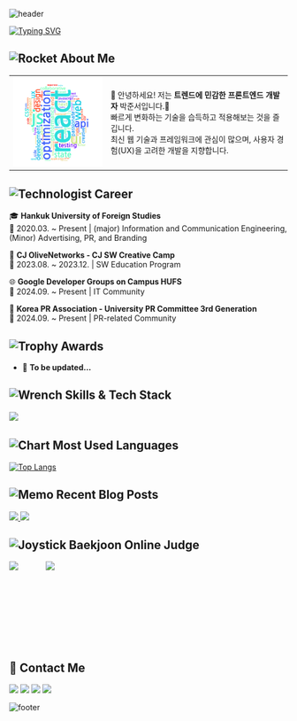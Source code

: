 ![header](https://capsule-render.vercel.app/api?type=rect&color=000000&height=150&section=header&text=Juncci's%20GitHub&fontSize=45&fontColor=ffffff&fontAlignY=50)

[![Typing SVG](https://readme-typing-svg.herokuapp.com?font=Press+Start+2P&size=18&pause=1000&color=FFFFFF&center=true&vCenter=true&width=800&height=50&lines=Frontend+Developer;Building+User-Friendly+Web+Experiences;Always+Learning+New+Techs;Let's+Create+Something+Amazing)](https://git.io/typing-svg)

## <img src="https://raw.githubusercontent.com/Tarikul-Islam-Anik/Animated-Fluent-Emojis/master/Emojis/Travel%20and%20places/Rocket.png" alt="Rocket" width="25" height="25" /> About Me

<table>
  <tr>
    <td width="35%">
      <img src="https://github.com/Debuging-JunSeoPark/Debuging-JunSeoPark/blob/fd61c329146eda272094a36b9ed3e3ef45a1ec1a/assets/word-art%20(2).png" width="100%" />
    </td>
    <td width="65%">
      <p>
        👋 안녕하세요! 저는 <strong>트렌드에 민감한 프론트엔드 개발자</strong> 박준서입니다.👋<br>
        빠르게 변화하는 기술을 습득하고 적용해보는 것을 즐깁니다.<br>
        최신 웹 기술과 프레임워크에 관심이 많으며, 사용자 경험(UX)을 고려한 개발을 지향합니다.
      </p>
    </td>
  </tr>
</table>

## <img src="https://raw.githubusercontent.com/Tarikul-Islam-Anik/Animated-Fluent-Emojis/master/Emojis/People/Technologist.png" alt="Technologist" width="25" height="25" /> Career

🎓 **Hankuk University of Foreign Studies**  
📌 2020.03. ~ Present | (major) Information and Communication Engineering, (Minor) Advertising, PR, and Branding  

🚀 **CJ OliveNetworks - CJ SW Creative Camp**  
📌 2023.08. ~ 2023.12. | SW Education Program

🌐 **Google Developer Groups on Campus HUFS**  
📌 2024.09. ~ Present | IT Community

📢 **Korea PR Association - University PR Committee 3rd Generation**  
📌 2024.09. ~ Present | PR-related Community

## <img src="https://raw.githubusercontent.com/Tarikul-Islam-Anik/Animated-Fluent-Emojis/master/Emojis/Activities/Trophy.png" alt="Trophy" width="25" height="25" /> Awards

- 📌 **To be updated...**  

## <img src="https://raw.githubusercontent.com/Tarikul-Islam-Anik/Animated-Fluent-Emojis/master/Emojis/Objects/Wrench.png" alt="Wrench" width="25" height="25" /> Skills & Tech Stack

<p align="left">
  <img src="https://skillicons.dev/icons?i=js,ts,react,vue,nodejs&theme=dark" />
</p>

## <img src="https://raw.githubusercontent.com/Tarikul-Islam-Anik/Animated-Fluent-Emojis/master/Emojis/Objects/Bar%20Chart.png" alt="Chart" width="25" height="25" /> Most Used Languages

[![Top Langs](https://github-readme-stats.vercel.app/api/top-langs/?username=Debuging-JunSeoPark&layout=compact&theme=radical)](https://github.com/anuraghazra/github-readme-stats)

## <img src="https://raw.githubusercontent.com/Tarikul-Islam-Anik/Animated-Fluent-Emojis/master/Emojis/Objects/Memo.png" alt="Memo" width="30" height="30" /> Recent Blog Posts

<p align="left">
  <a href="https://juncci.tistory.com/">
    <img src="https://github-readme-tistory-card.vercel.app/api/badge?name=Juncci's%20Blog&theme=kakao" height="30" />
  </a>
  <a href="https://blog.naver.com/qkrrjatk12">
    <img src="https://img.shields.io/badge/Naver%20Blog-03C75A?style=flat&logo=Naver&logoColor=white" height="30" />
  </a>
</p>

## <img src="https://raw.githubusercontent.com/Tarikul-Islam-Anik/Animated-Fluent-Emojis/master/Emojis/Activities/Joystick.png" alt="Joystick" width="25" height="25" /> Baekjoon Online Judge

<p align="left" style="display: flex; gap: 50px;">
  <img src="http://mazassumnida.wtf/api/v2/generate_badge?boj=pjseo1313" height="150"/>
  <img src="https://mazandi.herokuapp.com/api?handle=pjseo1313&theme=dark" height="150"/>
</p>

## 📩 Contact Me

<a href="mailto:pjseo1313@gmail.com"><img src="https://img.shields.io/badge/Gmail-D14836?style=for-the-badge&logo=Gmail&logoColor=white"/></a>
<a href="https://juncci.tistory.com/"><img src="https://img.shields.io/badge/Tistory-000000?style=for-the-badge&logo=Google%20Blogger&logoColor=white"/></a>
<a href="https://blog.naver.com/qkrrjatk12"><img src="https://img.shields.io/badge/Naver%20Blog-03C75A?style=for-the-badge&logo=Naver&logoColor=white"/></a>
<a href="https://www.linkedin.com/in/junseo-park/"><img src="https://img.shields.io/badge/LinkedIn-0077B5?style=for-the-badge&logo=LinkedIn&logoColor=white"/></a>

![footer](https://capsule-render.vercel.app/api?type=rect&color=000000&height=80&section=footer)
